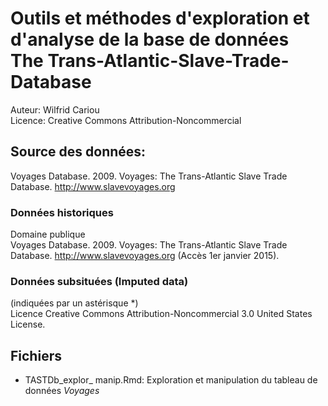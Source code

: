 # Outils et méthodes d'exploration et d'analyse de la base de données The Trans-Atlantic-Slave-Trade-Database 

Auteur: Wilfrid Cariou  
Licence: Creative Commons Attribution-Noncommercial 

## Source des données: 

Voyages Database. 2009. Voyages: The Trans-Atlantic Slave Trade Database. http://www.slavevoyages.org 

### Données historiques  
Domaine publique 	
Voyages Database. 2009. Voyages: The Trans-Atlantic Slave Trade Database. http://www.slavevoyages.org (Accès 1er janvier 2015).

### Données subsituées (Imputed data)  
(indiquées par un astérisque *)  
Licence Creative Commons Attribution-Noncommercial 3.0 United States License.


## Fichiers
* TASTDb_explor_ manip.Rmd: Exploration et manipulation du tableau de données *Voyages*
